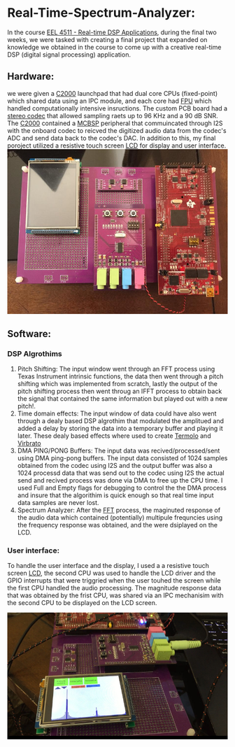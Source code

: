 # Real-Time-Spectrum-Analyzer:
In the course [EEL 4511 - Real-time DSP Applications](http://www.add.ece.ufl.edu/4511/), during the final two weeks, we were tasked with creating a final project that expanded on knowledge we obtained in the course to come up with a creative real-time DSP (digital signal processing) application.
## Hardware: 
we were given a [C2000](https://www.ti.com/lit/an/sprt720/sprt720.pdf?ts=1610028108582&ref_url=https%253A%252F%252Fwww.google.com%252F) launchpad that had dual core CPUs (fixed-point) which shared data using an IPC module, and each core had [FPU](https://en.wikipedia.org/wiki/Floating-point_unit) which handled computationally intensive insructions. The custom PCB board had a [stereo codec](http://www.add.ece.ufl.edu/4511/references/tlv320aic23b.pdf) that allowed sampling raets up to 96 KHz and a 90 dB SNR. The [C2000](https://www.ti.com/lit/an/sprt720/sprt720.pdf?ts=1610028108582&ref_url=https%253A%252F%252Fwww.google.com%252F) contained a [MCBSP](https://www.ti.com/lit/ug/spruhh0/spruhh0.pdf?ts=1610030520082&ref_url=https%253A%252F%252Fwww.google.com%252F) peripheral that commuincated through I2S with the onboard codec to reicved the digitized audio data from the codec's ADC and send data back to the codec's DAC. In addition to this, my final poroject utilized a resistive touch screen [LCD](https://www.hotmcu.com/28-touch-screen-tft-lcd-with-all-interface-p-63.html) for display and user interface. 
![Hardware](hardware.PNG)
## Software: 
### DSP Algrothims  
  1. Pitch Shifting: 
    The input window went through an FFT process using Texas Instrument intrinsic functions, the data then went through a pitch shifting which was implemented from scratch, lastly the output of the pitch shifting process then went throug an IFFT process to obtain back the signal that contained the same information but played out with a new pitch!. 
  2. Time domain effects: 
    The input window of data could have also went through a dealy based DSP algrothim that modulated the amplitued and added a delay by storing the data into a temporary buffer and playing it later. These dealy based effects where used to create [Termolo](https://en.wikipedia.org/wiki/Tremolo) and [Virbrato](https://en.wikipedia.org/wiki/Vibrato) 
  3. DMA PING/PONG Buffers:
  The input data was recived/processed/sent using DMA ping-pong buffers. The input data consisted of 1024 samples obtained from the codec using I2S and the output buffer was   also a 1024 processd data that was send out to the codec using I2S the actual send and recived process was done via DMA to free up the CPU time. I used Full and Empty flags for debugging to control the the DMA process and insure that the algorithim is quick enough so that real time input data samples are never lost. 
  4. Spectrum Analyzer: 
  After the [FFT](https://en.wikipedia.org/wiki/Fast_Fourier_transform) process, the maginuted response of the audio data which contained (potentially) multipule frequncies  using the frequency response was obtained, and the 
 were dsiplayed on the LCD.  
### User interface: 
  To handle the user interface and the display, I used a a resistive touch screen [LCD](https://www.hotmcu.com/28-touch-screen-tft-lcd-with-all-interface-p-63.html), the second CPU was used to handle the LCD driver and the GPIO interrupts that were triggried when the user touhed the screen while the first CPU handled the audio processing. The magnitude response data that was obtained by the frist CPU, was shared via an IPC mechanisim with the second CPU to be displayed on the LCD screen. 

![Demo](demo.png)

